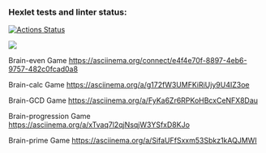 ### Hexlet tests and linter status:
[![Actions Status](https://github.com/MeyerJools/frontend-project-44/actions/workflows/hexlet-check.yml/badge.svg)](https://github.com/MeyerJools/frontend-project-44/actions)

<a href="https://codeclimate.com/github/MeyerJools/frontend-project-44/maintainability"><img src="https://api.codeclimate.com/v1/badges/4b5323a3d20b3ece28b5/maintainability" /></a>

Brain-even Game
https://asciinema.org/connect/e4f4e70f-8897-4eb6-9757-482c0fcad0a8

Brain-calc Game
https://asciinema.org/a/g172fW3UMFKiRiUjy9U4IZ3oe

Brain-GCD Game
https://asciinema.org/a/FyKa6Zr6RPKoHBcxCeNFX8Dau

Brain-progression Game
https://asciinema.org/a/xTvaq7l2qjNsqjW3YSfxD8KJo

Brain-prime Game
https://asciinema.org/a/SifaUFfSxxm53Sbkz1kAQJMWI
